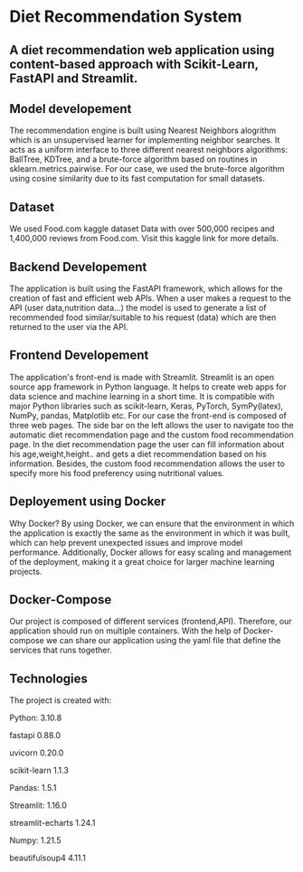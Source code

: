 # Diet Recommendation System

## A diet recommendation web application using content-based approach with Scikit-Learn, FastAPI and Streamlit.

## Model developement
The recommendation engine is built using Nearest Neighbors alogrithm which is an unsupervised learner for implementing neighbor searches. It acts as a uniform interface to three different nearest neighbors algorithms: BallTree, KDTree, and a brute-force algorithm based on routines in sklearn.metrics.pairwise. For our case, we used the brute-force algorithm using cosine similarity due to its fast computation for small datasets.


## Dataset
We used Food.com kaggle dataset Data with over 500,000 recipes and 1,400,000 reviews from Food.com. Visit this kaggle link for more details.

## Backend Developement
The application is built using the FastAPI framework, which allows for the creation of fast and efficient web APIs. When a user makes a request to the API (user data,nutrition data...) the model is used to generate a list of recommended food similar/suitable to his request (data) which are then returned to the user via the API.

## Frontend Developement
The application's front-end is made with Streamlit. Streamlit is an open source app framework in Python language. It helps to create web apps for data science and machine learning in a short time. It is compatible with major Python libraries such as scikit-learn, Keras, PyTorch, SymPy(latex), NumPy, pandas, Matplotlib etc.
For our case the front-end is composed of three web pages. The side bar on the left allows the user to navigate too the automatic diet recommendation page and the custom food recommendation page.
In the diet recommendation page the user can fill information about his age,weight,height.. and gets a diet recommendation based on his information. Besides, the custom food recommendation allows the user to specify more his food preferency using nutritional values.

## Deployement using Docker
Why Docker?
By using Docker, we can ensure that the environment in which the application is exactly the same as the environment in which it was built, which can help prevent unexpected issues and improve model performance.
Additionally, Docker allows for easy scaling and management of the deployment, making it a great choice for larger machine learning projects.

## Docker-Compose
Our project is composed of different services (frontend,API). Therefore, our application should run on multiple containers.
With the help of Docker-compose we can share our application using the yaml file that define the services that runs together.


## Technologies
The project is created with:

Python: 3.10.8

fastapi 0.88.0

uvicorn 0.20.0

scikit-learn 1.1.3

Pandas: 1.5.1

Streamlit: 1.16.0

streamlit-echarts 1.24.1

Numpy: 1.21.5

beautifulsoup4 4.11.1
